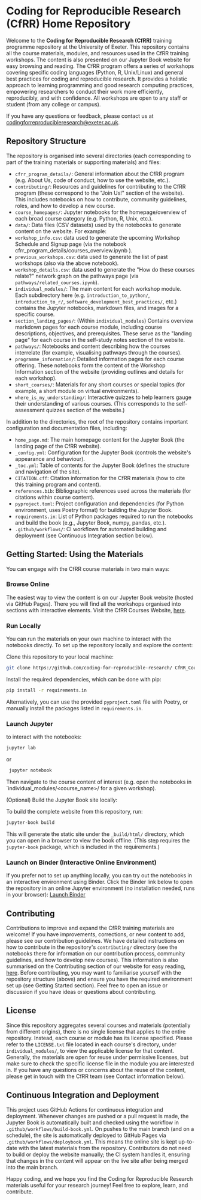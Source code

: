 # Coding for Reproducible Research (CfRR) Home Repository

Welcome to the **Coding for Reproducible Research (CfRR)** training programme repository at the University of Exeter. This repository contains all the course materials, modules, and resources used in the CfRR training workshops. The content is also presented on our Jupyter Book website for easy browsing and reading. The CfRR program offers a series of workshops covering specific coding languages (Python, R, Unix/Linux) and general best practices for coding and reproducible research. It provides a holistic approach to learning programming and good research computing practices, empowering researchers to conduct their work more efficiently, reproducibly, and with confidence. All workshops are open to any staff or student (from any college or campus).

If you have any questions or feedback, please contact us at
codingforreproducibleresearch@exeter.ac.uk.

## Repository Structure 
The repository is organised into several directories (each corresponding to part of the training materials or supporting materials) and files: 

- `cfrr_program_details/`:  General information about the CfRR program (e.g. About Us, code of conduct, how to use the website, etc.). 
- `contributing/`: Resources and guidelines for contributing to the CfRR program (these correspond to the "Join Us!" section of the website). This includes notebooks on how to contribute, community guidelines, roles, and how to develop a new course. 
- `course_homepages/`:  Jupyter notebooks for the homepage/overview of each broad course category (e.g. Python, R, Unix, etc.). 
- `data/`: Data files (CSV datasets) used by the notebooks to generate content on the website. For example: 
- `workshop_info.csv`: data used to generate the upcoming Workshop Schedule and Signup page (via the notebook cfrr_program_details/courses_overview.ipynb ).
- `previous_workshops.csv`: data used to generate the list of past workshops (also via the above notebook).
- `workshop_details.csv`: data used to generate the "How do these courses relate?" network graph on the pathways page (via `pathways/related_courses.ipynb`). 
- `individual_modules/`: The main content for each workshop module. Each subdirectory here (e.g. `introduction_to_python/`, `introduction_to_r/`, `software_development_best_practices/`, etc.) contains the Jupyter notebooks, markdown files, and images for a specific course. 
- `section_landing_pages/`: (Within `individual_modules`) Contains overview markdown pages for each course module, including course descriptions, objectives, and prerequisites. These serve as the "landing page" for each course in the self-study notes section of the website. 
- `pathways/`: Notebooks and content describing how the courses interrelate (for example, visualising pathways through the courses). 
- `programme_information/`: Detailed information pages for each course offering. These notebooks form the content of the Workshop Information section of the website (providing outlines and details for each workshop). 
- `short_courses/`: Materials for any short courses or special topics (for example, a short module on virtual environments). 
- `where_is_my_understanding/`: Interactive quizzes to help learners gauge their understanding of various courses. (This corresponds to the self-assessment quizzes section of the website.)

In addition to the directories, the root of the repository contains important configuration and documentation files, including: 

- `home_page.md`: The main homepage content for the Jupyter Book (the landing page of the CfRR website). 
- `_config.yml`: Configuration for the Jupyter Book (controls the website's appearance and behaviour). 
- `_toc.yml`: Table of contents for the Jupyter Book (defines the structure and navigation of the site). 
- `CITATION.cff`: Citation information for the CfRR materials (how to cite this training program and content). 
- `references.bib`: Bibliographic references used across the materials (for citations within course content). 
- `pyproject.toml`: Project configuration and dependencies (for Python environment, uses Poetry format) for building the Jupyter Book. 
- `requirements.in`: List of Python packages required to run the notebooks and build the book (e.g., Jupyter Book, numpy, pandas, etc.). 
- `.github/workflows/`: CI workflows for automated building and deployment (see Continuous Integration section below).

## Getting Started: Using the Materials 
You can engage with the CfRR course materials in two main ways: 

### Browse Online

The easiest way to view the content is on our Jupyter Book website (hosted via GitHub Pages). There you will find all the workshops organised into sections with interactive elements. Visit the CfRR Courses Website, [here](https://coding-for-reproducible-research.github.io/CfRR_Courses/home_page.html).

### Run Locally
You can run the materials on your own machine to interact with the notebooks directly. To set up the repository locally and explore the content: 

Clone this repository to your local machine: 

```bash
git clone https://github.com/coding-for-reproducible-research/ CfRR_Courses.git 
```

Install the required dependencies, which can be done with pip:

```bash
pip install -r requirements.in
```

Alternatively, you can use the provided `pyproject.toml` file with Poetry, or manually install the packages listed in `requirements.in`. 

### Launch Jupyter
to interact with the notebooks: 
```bash
jupyter lab
```

 or

```bash
 jupyter notebook
```

Then navigate to the course content of interest (e.g. open the notebooks in `individual_modules/<course_name>/ for a given workshop). 

(Optional) Build the Jupyter Book site locally: 

To build the complete website from this repository, run: 
```bash
jupyter-book build
```

This will generate the static site under the `_build/html/` directory, which you can open in a browser to view the book offline. (This step requires the `jupyter-book` package, which is included in the requirements.) 

### Launch on Binder (Interactive Online Environment)

If you prefer not to set up anything locally, you can try out the notebooks in an interactive environment using Binder. Click the Binder link below to open the repository in an online Jupyter environment (no installation needed, runs in your browser): [Launch Binder](https://mybinder.org/v2/gh/coding-for-reproducible-research/CfRR_Courses/main)

## Contributing 

Contributions to improve and expand the CfRR training materials are welcome! If you have improvements, corrections, or new content to add, please see our contribution guidelines. We have detailed instructions on how to contribute in the repository's `contributing/` directory (see the notebooks there for information on our contribution process, community guidelines, and how to develop new courses). This information is also summarised on the Contributing section of our website for easy reading, [here](https://coding-for-reproducible-research.github.io/CfRR_Courses/contributing/contributing.html). Before contributing, you may want to familiarise yourself with the repository structure (above) and ensure you have the required environment set up (see Getting Started section). Feel free to open an issue or discussion if you have ideas or questions about contributing.

## License 
Since this repository aggregates several courses and materials (potentially from different origins), there is no single license that applies to the entire repository. Instead, each course or module has its license specified. Please refer to the `LICENSE.txt` file located in each course's directory, under `individual_modules/`, to view the applicable license for that content. Generally, the materials are open for reuse under permissive licenses, but make sure to check the specific license file in the module you are interested in. If you have any questions or concerns about the reuse of the content, please get in touch with the CfRR team (see Contact information below).

## Continuous Integration and Deployment 
This project uses GitHub Actions for continuous integration and deployment. Whenever changes are pushed or a pull request is made, the Jupyter Book is automatically built and checked using the workflow in `.github/workflows/build-book.yml`. On pushes to the main branch (and on a schedule), the site is automatically deployed to GitHub Pages via `.github/workflows/deploybook.yml`. This means the online site is kept up-to-date with the latest materials from the repository. Contributors do not need to build or deploy the website manually; the CI system handles it, ensuring that changes in the content will appear on the live site after being merged into the main branch.

Happy coding, and we hope you find the Coding for Reproducible Research materials useful for your research journey! Feel free to explore, learn, and contribute. 
